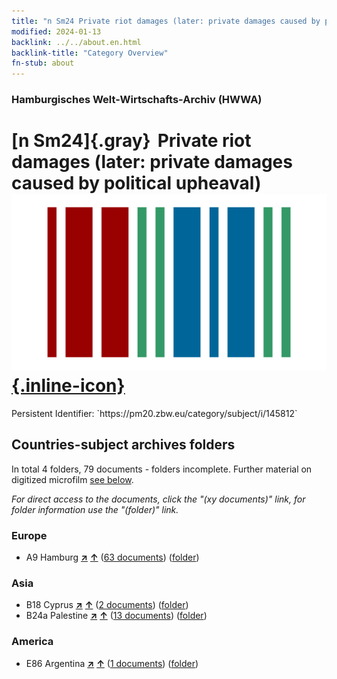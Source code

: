 ```yaml
---
title: "n Sm24 Private riot damages (later: private damages caused by political upheaval)"
modified: 2024-01-13
backlink: ../../about.en.html
backlink-title: "Category Overview"
fn-stub: about
---
```


### Hamburgisches Welt-Wirtschafts-Archiv (HWWA)

# [n Sm24]{.gray}&#8201; Private riot damages (later: private damages caused by political upheaval) &#160; [![Wikidata](/images/Wikidata-logo.svg "Wikidata"){.inline-icon}](http://www.wikidata.org/entity/Q104700383)

<div class="hint">Persistent Identifier: `https://pm20.zbw.eu/category/subject/i/145812`</div>







## Countries-subject archives folders







In total 4 folders, 79 documents - folders incomplete. Further material on digitized microfilm [see below](#filmsections).

_For direct access to the documents, click the "(xy documents)" link, for folder information use the "(folder)" link._



### Europe

- A9 Hamburg [**&nearr;**](../../../geo/i/140905/about.en.html "Hamburg (all folders)") [**&uarr;**](../../../geo/about.en.html#A9 "Country category system") (<a href="https://pm20.zbw.eu/iiifview/folder/sh/140905,145812" title="about: Hamburg : Private riot damages (later: private damages caused by political upheaval)" target="_blank">63 documents</a>) ([folder](../../../../folder/sh/1409xx/140905/1458xx/145812/about.en.html))

### Asia

- B18 Cyprus [**&nearr;**](../../../geo/i/141079/about.en.html "Cyprus (all folders)") [**&uarr;**](../../../geo/about.en.html#B18 "Country category system") (<a href="https://pm20.zbw.eu/iiifview/folder/sh/141079,145812" title="about: Cyprus : Private riot damages (later: private damages caused by political upheaval)" target="_blank">2 documents</a>) ([folder](../../../../folder/sh/1410xx/141079/1458xx/145812/about.en.html))
- B24a Palestine [**&nearr;**](../../../geo/i/141115/about.en.html "Palestine (all folders)") [**&uarr;**](../../../geo/about.en.html#B24a "Country category system") (<a href="https://pm20.zbw.eu/iiifview/folder/sh/141115,145812" title="about: Palestine : Private riot damages (later: private damages caused by political upheaval)" target="_blank">13 documents</a>) ([folder](../../../../folder/sh/1411xx/141115/1458xx/145812/about.en.html))

### America

- E86 Argentina [**&nearr;**](../../../geo/i/141692/about.en.html "Argentina (all folders)") [**&uarr;**](../../../geo/about.en.html#E86 "Country category system") (<a href="https://pm20.zbw.eu/iiifview/folder/sh/141692,145812" title="about: Argentina : Private riot damages (later: private damages caused by political upheaval)" target="_blank">1 documents</a>) ([folder](../../../../folder/sh/1416xx/141692/1458xx/145812/about.en.html))



<a id="filmsections" />













